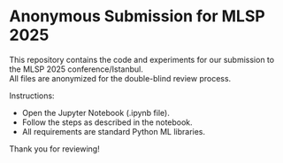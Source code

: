 # Anonymous Submission for MLSP 2025

This repository contains the code and experiments for our submission to the MLSP 2025 conference/Istanbul.  
All files are anonymized for the double-blind review process.

Instructions:
- Open the Jupyter Notebook (.ipynb file).
- Follow the steps as described in the notebook.
- All requirements are standard Python ML libraries.

Thank you for reviewing!
